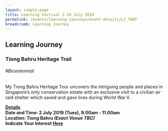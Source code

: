 ```yaml
---
layout: simple-page
title: Learning Festival 1-19 July 2019
permalink: /events/learning-journeys/event-details/LJ_TBHT
breadcrumb: Learning Journey
---
```

## Learning Journey
### Tiong Bahru Heritage Trail 

###### _#Bicentennial_

My Tiong Bahru Heritage Tour uncovers the intriguing people and places in Singapore’s only conservation estate with an exclusive visit to a civilian air raid shelter which saved and gave lives during World War II.

<b><u>Details</u><br>
**Date and Time: 2 July 2019 (Tues), 9.00am - 11.00am** <br>
  **Location: Tiong Bahru <i>(Exact Venue TBC)</i>** <br>
**Indicate Your Interest [Here](https://www.eventbrite.sg/e/my-tiong-bahru-heritage-trail-tickets-63103230461)** 
